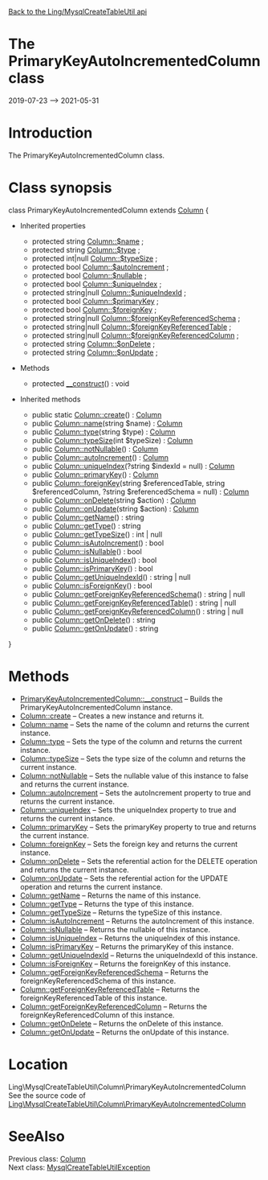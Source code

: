 [Back to the Ling/MysqlCreateTableUtil api](https://github.com/lingtalfi/MysqlCreateTableUtil/blob/master/doc/api/Ling/MysqlCreateTableUtil.md)



The PrimaryKeyAutoIncrementedColumn class
================
2019-07-23 --> 2021-05-31






Introduction
============

The PrimaryKeyAutoIncrementedColumn class.



Class synopsis
==============


class <span class="pl-k">PrimaryKeyAutoIncrementedColumn</span> extends [Column](https://github.com/lingtalfi/MysqlCreateTableUtil/blob/master/doc/api/Ling/MysqlCreateTableUtil/Column/Column.md)  {

- Inherited properties
    - protected string [Column::$name](#property-name) ;
    - protected string [Column::$type](#property-type) ;
    - protected int|null [Column::$typeSize](#property-typeSize) ;
    - protected bool [Column::$autoIncrement](#property-autoIncrement) ;
    - protected bool [Column::$nullable](#property-nullable) ;
    - protected bool [Column::$uniqueIndex](#property-uniqueIndex) ;
    - protected string|null [Column::$uniqueIndexId](#property-uniqueIndexId) ;
    - protected bool [Column::$primaryKey](#property-primaryKey) ;
    - protected bool [Column::$foreignKey](#property-foreignKey) ;
    - protected string|null [Column::$foreignKeyReferencedSchema](#property-foreignKeyReferencedSchema) ;
    - protected string|null [Column::$foreignKeyReferencedTable](#property-foreignKeyReferencedTable) ;
    - protected string|null [Column::$foreignKeyReferencedColumn](#property-foreignKeyReferencedColumn) ;
    - protected string [Column::$onDelete](#property-onDelete) ;
    - protected string [Column::$onUpdate](#property-onUpdate) ;

- Methods
    - protected [__construct](https://github.com/lingtalfi/MysqlCreateTableUtil/blob/master/doc/api/Ling/MysqlCreateTableUtil/Column/PrimaryKeyAutoIncrementedColumn/__construct.md)() : void

- Inherited methods
    - public static [Column::create](https://github.com/lingtalfi/MysqlCreateTableUtil/blob/master/doc/api/Ling/MysqlCreateTableUtil/Column/Column/create.md)() : [Column](https://github.com/lingtalfi/MysqlCreateTableUtil/blob/master/doc/api/Ling/MysqlCreateTableUtil/Column/Column.md)
    - public [Column::name](https://github.com/lingtalfi/MysqlCreateTableUtil/blob/master/doc/api/Ling/MysqlCreateTableUtil/Column/Column/name.md)(string $name) : [Column](https://github.com/lingtalfi/MysqlCreateTableUtil/blob/master/doc/api/Ling/MysqlCreateTableUtil/Column/Column.md)
    - public [Column::type](https://github.com/lingtalfi/MysqlCreateTableUtil/blob/master/doc/api/Ling/MysqlCreateTableUtil/Column/Column/type.md)(string $type) : [Column](https://github.com/lingtalfi/MysqlCreateTableUtil/blob/master/doc/api/Ling/MysqlCreateTableUtil/Column/Column.md)
    - public [Column::typeSize](https://github.com/lingtalfi/MysqlCreateTableUtil/blob/master/doc/api/Ling/MysqlCreateTableUtil/Column/Column/typeSize.md)(int $typeSize) : [Column](https://github.com/lingtalfi/MysqlCreateTableUtil/blob/master/doc/api/Ling/MysqlCreateTableUtil/Column/Column.md)
    - public [Column::notNullable](https://github.com/lingtalfi/MysqlCreateTableUtil/blob/master/doc/api/Ling/MysqlCreateTableUtil/Column/Column/notNullable.md)() : [Column](https://github.com/lingtalfi/MysqlCreateTableUtil/blob/master/doc/api/Ling/MysqlCreateTableUtil/Column/Column.md)
    - public [Column::autoIncrement](https://github.com/lingtalfi/MysqlCreateTableUtil/blob/master/doc/api/Ling/MysqlCreateTableUtil/Column/Column/autoIncrement.md)() : [Column](https://github.com/lingtalfi/MysqlCreateTableUtil/blob/master/doc/api/Ling/MysqlCreateTableUtil/Column/Column.md)
    - public [Column::uniqueIndex](https://github.com/lingtalfi/MysqlCreateTableUtil/blob/master/doc/api/Ling/MysqlCreateTableUtil/Column/Column/uniqueIndex.md)(?string $indexId = null) : [Column](https://github.com/lingtalfi/MysqlCreateTableUtil/blob/master/doc/api/Ling/MysqlCreateTableUtil/Column/Column.md)
    - public [Column::primaryKey](https://github.com/lingtalfi/MysqlCreateTableUtil/blob/master/doc/api/Ling/MysqlCreateTableUtil/Column/Column/primaryKey.md)() : [Column](https://github.com/lingtalfi/MysqlCreateTableUtil/blob/master/doc/api/Ling/MysqlCreateTableUtil/Column/Column.md)
    - public [Column::foreignKey](https://github.com/lingtalfi/MysqlCreateTableUtil/blob/master/doc/api/Ling/MysqlCreateTableUtil/Column/Column/foreignKey.md)(string $referencedTable, string $referencedColumn, ?string $referencedSchema = null) : [Column](https://github.com/lingtalfi/MysqlCreateTableUtil/blob/master/doc/api/Ling/MysqlCreateTableUtil/Column/Column.md)
    - public [Column::onDelete](https://github.com/lingtalfi/MysqlCreateTableUtil/blob/master/doc/api/Ling/MysqlCreateTableUtil/Column/Column/onDelete.md)(string $action) : [Column](https://github.com/lingtalfi/MysqlCreateTableUtil/blob/master/doc/api/Ling/MysqlCreateTableUtil/Column/Column.md)
    - public [Column::onUpdate](https://github.com/lingtalfi/MysqlCreateTableUtil/blob/master/doc/api/Ling/MysqlCreateTableUtil/Column/Column/onUpdate.md)(string $action) : [Column](https://github.com/lingtalfi/MysqlCreateTableUtil/blob/master/doc/api/Ling/MysqlCreateTableUtil/Column/Column.md)
    - public [Column::getName](https://github.com/lingtalfi/MysqlCreateTableUtil/blob/master/doc/api/Ling/MysqlCreateTableUtil/Column/Column/getName.md)() : string
    - public [Column::getType](https://github.com/lingtalfi/MysqlCreateTableUtil/blob/master/doc/api/Ling/MysqlCreateTableUtil/Column/Column/getType.md)() : string
    - public [Column::getTypeSize](https://github.com/lingtalfi/MysqlCreateTableUtil/blob/master/doc/api/Ling/MysqlCreateTableUtil/Column/Column/getTypeSize.md)() : int | null
    - public [Column::isAutoIncrement](https://github.com/lingtalfi/MysqlCreateTableUtil/blob/master/doc/api/Ling/MysqlCreateTableUtil/Column/Column/isAutoIncrement.md)() : bool
    - public [Column::isNullable](https://github.com/lingtalfi/MysqlCreateTableUtil/blob/master/doc/api/Ling/MysqlCreateTableUtil/Column/Column/isNullable.md)() : bool
    - public [Column::isUniqueIndex](https://github.com/lingtalfi/MysqlCreateTableUtil/blob/master/doc/api/Ling/MysqlCreateTableUtil/Column/Column/isUniqueIndex.md)() : bool
    - public [Column::isPrimaryKey](https://github.com/lingtalfi/MysqlCreateTableUtil/blob/master/doc/api/Ling/MysqlCreateTableUtil/Column/Column/isPrimaryKey.md)() : bool
    - public [Column::getUniqueIndexId](https://github.com/lingtalfi/MysqlCreateTableUtil/blob/master/doc/api/Ling/MysqlCreateTableUtil/Column/Column/getUniqueIndexId.md)() : string | null
    - public [Column::isForeignKey](https://github.com/lingtalfi/MysqlCreateTableUtil/blob/master/doc/api/Ling/MysqlCreateTableUtil/Column/Column/isForeignKey.md)() : bool
    - public [Column::getForeignKeyReferencedSchema](https://github.com/lingtalfi/MysqlCreateTableUtil/blob/master/doc/api/Ling/MysqlCreateTableUtil/Column/Column/getForeignKeyReferencedSchema.md)() : string | null
    - public [Column::getForeignKeyReferencedTable](https://github.com/lingtalfi/MysqlCreateTableUtil/blob/master/doc/api/Ling/MysqlCreateTableUtil/Column/Column/getForeignKeyReferencedTable.md)() : string | null
    - public [Column::getForeignKeyReferencedColumn](https://github.com/lingtalfi/MysqlCreateTableUtil/blob/master/doc/api/Ling/MysqlCreateTableUtil/Column/Column/getForeignKeyReferencedColumn.md)() : string | null
    - public [Column::getOnDelete](https://github.com/lingtalfi/MysqlCreateTableUtil/blob/master/doc/api/Ling/MysqlCreateTableUtil/Column/Column/getOnDelete.md)() : string
    - public [Column::getOnUpdate](https://github.com/lingtalfi/MysqlCreateTableUtil/blob/master/doc/api/Ling/MysqlCreateTableUtil/Column/Column/getOnUpdate.md)() : string

}






Methods
==============

- [PrimaryKeyAutoIncrementedColumn::__construct](https://github.com/lingtalfi/MysqlCreateTableUtil/blob/master/doc/api/Ling/MysqlCreateTableUtil/Column/PrimaryKeyAutoIncrementedColumn/__construct.md) &ndash; Builds the PrimaryKeyAutoIncrementedColumn instance.
- [Column::create](https://github.com/lingtalfi/MysqlCreateTableUtil/blob/master/doc/api/Ling/MysqlCreateTableUtil/Column/Column/create.md) &ndash; Creates a new instance and returns it.
- [Column::name](https://github.com/lingtalfi/MysqlCreateTableUtil/blob/master/doc/api/Ling/MysqlCreateTableUtil/Column/Column/name.md) &ndash; Sets the name of the column and returns the current instance.
- [Column::type](https://github.com/lingtalfi/MysqlCreateTableUtil/blob/master/doc/api/Ling/MysqlCreateTableUtil/Column/Column/type.md) &ndash; Sets the type of the column and returns the current instance.
- [Column::typeSize](https://github.com/lingtalfi/MysqlCreateTableUtil/blob/master/doc/api/Ling/MysqlCreateTableUtil/Column/Column/typeSize.md) &ndash; Sets the type size of the column and returns the current instance.
- [Column::notNullable](https://github.com/lingtalfi/MysqlCreateTableUtil/blob/master/doc/api/Ling/MysqlCreateTableUtil/Column/Column/notNullable.md) &ndash; Sets the nullable value of this instance to false and returns the current instance.
- [Column::autoIncrement](https://github.com/lingtalfi/MysqlCreateTableUtil/blob/master/doc/api/Ling/MysqlCreateTableUtil/Column/Column/autoIncrement.md) &ndash; Sets the autoIncrement property to true and returns the current instance.
- [Column::uniqueIndex](https://github.com/lingtalfi/MysqlCreateTableUtil/blob/master/doc/api/Ling/MysqlCreateTableUtil/Column/Column/uniqueIndex.md) &ndash; Sets the uniqueIndex property to true and returns the current instance.
- [Column::primaryKey](https://github.com/lingtalfi/MysqlCreateTableUtil/blob/master/doc/api/Ling/MysqlCreateTableUtil/Column/Column/primaryKey.md) &ndash; Sets the primaryKey property to true and returns the current instance.
- [Column::foreignKey](https://github.com/lingtalfi/MysqlCreateTableUtil/blob/master/doc/api/Ling/MysqlCreateTableUtil/Column/Column/foreignKey.md) &ndash; Sets the foreign key and returns the current instance.
- [Column::onDelete](https://github.com/lingtalfi/MysqlCreateTableUtil/blob/master/doc/api/Ling/MysqlCreateTableUtil/Column/Column/onDelete.md) &ndash; Sets the referential action for the DELETE operation and returns the current instance.
- [Column::onUpdate](https://github.com/lingtalfi/MysqlCreateTableUtil/blob/master/doc/api/Ling/MysqlCreateTableUtil/Column/Column/onUpdate.md) &ndash; Sets the referential action for the UPDATE operation and returns the current instance.
- [Column::getName](https://github.com/lingtalfi/MysqlCreateTableUtil/blob/master/doc/api/Ling/MysqlCreateTableUtil/Column/Column/getName.md) &ndash; Returns the name of this instance.
- [Column::getType](https://github.com/lingtalfi/MysqlCreateTableUtil/blob/master/doc/api/Ling/MysqlCreateTableUtil/Column/Column/getType.md) &ndash; Returns the type of this instance.
- [Column::getTypeSize](https://github.com/lingtalfi/MysqlCreateTableUtil/blob/master/doc/api/Ling/MysqlCreateTableUtil/Column/Column/getTypeSize.md) &ndash; Returns the typeSize of this instance.
- [Column::isAutoIncrement](https://github.com/lingtalfi/MysqlCreateTableUtil/blob/master/doc/api/Ling/MysqlCreateTableUtil/Column/Column/isAutoIncrement.md) &ndash; Returns the autoIncrement of this instance.
- [Column::isNullable](https://github.com/lingtalfi/MysqlCreateTableUtil/blob/master/doc/api/Ling/MysqlCreateTableUtil/Column/Column/isNullable.md) &ndash; Returns the nullable of this instance.
- [Column::isUniqueIndex](https://github.com/lingtalfi/MysqlCreateTableUtil/blob/master/doc/api/Ling/MysqlCreateTableUtil/Column/Column/isUniqueIndex.md) &ndash; Returns the uniqueIndex of this instance.
- [Column::isPrimaryKey](https://github.com/lingtalfi/MysqlCreateTableUtil/blob/master/doc/api/Ling/MysqlCreateTableUtil/Column/Column/isPrimaryKey.md) &ndash; Returns the primaryKey of this instance.
- [Column::getUniqueIndexId](https://github.com/lingtalfi/MysqlCreateTableUtil/blob/master/doc/api/Ling/MysqlCreateTableUtil/Column/Column/getUniqueIndexId.md) &ndash; Returns the uniqueIndexId of this instance.
- [Column::isForeignKey](https://github.com/lingtalfi/MysqlCreateTableUtil/blob/master/doc/api/Ling/MysqlCreateTableUtil/Column/Column/isForeignKey.md) &ndash; Returns the foreignKey of this instance.
- [Column::getForeignKeyReferencedSchema](https://github.com/lingtalfi/MysqlCreateTableUtil/blob/master/doc/api/Ling/MysqlCreateTableUtil/Column/Column/getForeignKeyReferencedSchema.md) &ndash; Returns the foreignKeyReferencedSchema of this instance.
- [Column::getForeignKeyReferencedTable](https://github.com/lingtalfi/MysqlCreateTableUtil/blob/master/doc/api/Ling/MysqlCreateTableUtil/Column/Column/getForeignKeyReferencedTable.md) &ndash; Returns the foreignKeyReferencedTable of this instance.
- [Column::getForeignKeyReferencedColumn](https://github.com/lingtalfi/MysqlCreateTableUtil/blob/master/doc/api/Ling/MysqlCreateTableUtil/Column/Column/getForeignKeyReferencedColumn.md) &ndash; Returns the foreignKeyReferencedColumn of this instance.
- [Column::getOnDelete](https://github.com/lingtalfi/MysqlCreateTableUtil/blob/master/doc/api/Ling/MysqlCreateTableUtil/Column/Column/getOnDelete.md) &ndash; Returns the onDelete of this instance.
- [Column::getOnUpdate](https://github.com/lingtalfi/MysqlCreateTableUtil/blob/master/doc/api/Ling/MysqlCreateTableUtil/Column/Column/getOnUpdate.md) &ndash; Returns the onUpdate of this instance.





Location
=============
Ling\MysqlCreateTableUtil\Column\PrimaryKeyAutoIncrementedColumn<br>
See the source code of [Ling\MysqlCreateTableUtil\Column\PrimaryKeyAutoIncrementedColumn](https://github.com/lingtalfi/MysqlCreateTableUtil/blob/master/Column/PrimaryKeyAutoIncrementedColumn.php)



SeeAlso
==============
Previous class: [Column](https://github.com/lingtalfi/MysqlCreateTableUtil/blob/master/doc/api/Ling/MysqlCreateTableUtil/Column/Column.md)<br>Next class: [MysqlCreateTableUtilException](https://github.com/lingtalfi/MysqlCreateTableUtil/blob/master/doc/api/Ling/MysqlCreateTableUtil/Exception/MysqlCreateTableUtilException.md)<br>
